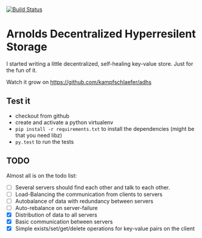 [![Build Status](https://travis-ci.org/kampfschlaefer/adhs.svg?branch=master)](https://travis-ci.org/kampfschlaefer/adhs)

# Arnolds Decentralized Hyperresilent Storage

I started writing a little decentralized, self-healing key-value store. Just for the fun of it.

Watch it grow on https://github.com/kampfschlaefer/adhs

## Test it

- checkout from github
- create and activate a python virtualenv
- `pip install -r requirements.txt` to install the dependencies (might be that you need libz)
- `py.test` to run the tests

## TODO

Almost all is on the todo list:

 - [ ] Several servers should find each other and talk to each other.
 - [ ] Load-Balancing the communication from clients to servers
 - [ ] Autobalance of data with redundancy between servers
 - [ ] Auto-rebalance on server-failure
 - [x] Distribution of data to all servers
 - [x] Basic communication between servers
 - [x] Simple exists/set/get/delete operations for key-value pairs on the client